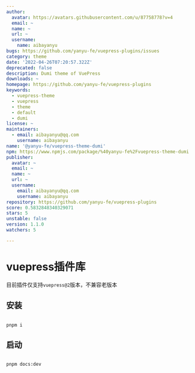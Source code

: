 ```yaml
---
author:
  avatar: https://avatars.githubusercontent.com/u/87758778?v=4
  email: ~
  name: ~
  url: ~
  username:
    name: aibayanyu
bugs: https://github.com/yanyu-fe/vuepress-plugins/issues
category: theme
date: '2022-04-26T07:20:57.322Z'
deprecated: false
description: Dumi theme of VuePress
downloads: ~
homepage: https://github.com/yanyu-fe/vuepress-plugins
keywords:
  - vuepress-theme
  - vuepress
  - theme
  - default
  - dumi
license: ~
maintainers:
  - email: aibayanyu@qq.com
    username: aibayanyu
name: '@yanyu-fe/vuepress-theme-dumi'
npm: https://www.npmjs.com/package/%40yanyu-fe%2Fvuepress-theme-dumi
publisher:
  avatar: ~
  email: ~
  name: ~
  url: ~
  username:
    email: aibayanyu@qq.com
    username: aibayanyu
repository: https://github.com/yanyu-fe/vuepress-plugins
score: 0.5832848340329071
stars: 5
unstable: false
version: 1.1.0
watchers: 5

---
```


# vuepress插件库

目前插件仅支持`vuepress@2`版本，不兼容老版本

## 安装

```shell

pnpm i

```

## 启动

```shell

pnpm docs:dev

```
